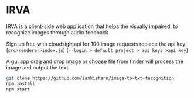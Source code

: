 # IRVA
IRVA is a client-side web application that helps the visually impaired, to recognize images through audio feedback

Sign up free with cloudsightapi for 100 image requests replace the api key (`src>renderer>index.js`) 
(`--login > default project > api keys >api key`)

A gui app drag and drop image or choose file from finder
will process the image and output the text.

```bash
git clone https://github.com/iamkishann/image-to-txt-tecognition
npm install
npm start 
```
